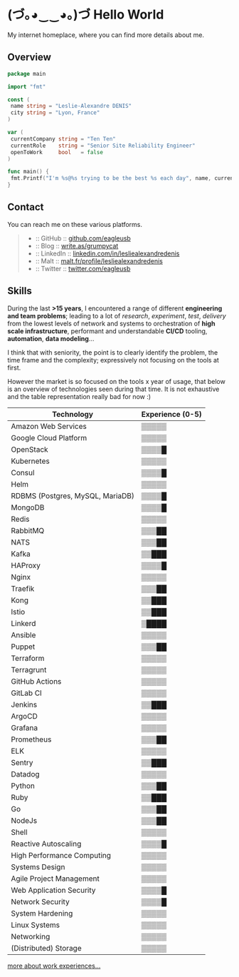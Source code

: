 # (づ｡◕‿‿◕｡)づ Hello World

My internet homeplace, where you can find more details about me.

## Overview

```go
package main

import "fmt"

const (
 name string = "Leslie-Alexandre DENIS"
 city string = "Lyon, France"
)

var (
 currentCompany string = "Ten Ten"
 currentRole    string = "Senior Site Reliability Engineer"
 openToWork     bool   = false
)

func main() {
 fmt.Printf("I'm %s@%s trying to be the best %s each day", name, currentCompany, currentRole)
}
```

## Contact

You can reach me on these various platforms.
<!-- markdownlint-disable MD034 -->
> - :: GitHub :: [github.com/eagleusb](https://github.com/eagleusb)
> - :: Blog :: [write.as/grumpycat](https://write.as/grumpycat)
> - :: LinkedIn :: [linkedin.com/in/lesliealexandredenis](https://linkedin.com/in/lesliealexandredenis)
> - :: Malt :: [malt.fr/profile/lesliealexandredenis](https://malt.fr/profile/lesliealexandredenis)
> - :: Twitter :: [twitter.com/eagleusb](https://twitter.com/eagleusb)

## Skills

During the last **>15 years**, I encountered a range of different **engineering and team problems**;
leading to a lot of *research*, *experiment*, *test*, *delivery* from the lowest levels of network and systems
to orchestration of **high scale infrastructure**, performant and understandable **CI/CD** tooling, **automation**, **data modeling**...

I think that with seniority, the point is to clearly identify the problem, the time frame and the
complexity; expressively not focusing on the tools at first.

However the market is so focused on the tools x year of usage, that below is an overview of technologies seen during that time.
It is not exhaustive and the table representation really bad for now :)

| Technology                       | Experience (0-5) |
|----------------------------------|------------------|
| Amazon Web Services              | ▒▒▒▒▒            |
| Google Cloud Platform            | ▒▒▒▒▒            |
| OpenStack                        | ▒▒▒▒█            |
| Kubernetes                       | ▒▒▒▒▒            |
| Consul                           | ▒▒▒▒█            |
| Helm                             | ▒▒▒▒▒            |
| RDBMS (Postgres, MySQL, MariaDB) | ▒▒▒▒█            |
| MongoDB                          | ▒▒▒▒█            |
| Redis                            | ▒▒▒▒▒            |
| RabbitMQ                         | ▒▒▒██            |
| NATS                             | ▒▒▒██            |
| Kafka                            | ▒▒███            |
| HAProxy                          | ▒▒▒▒█            |
| Nginx                            | ▒▒▒▒▒            |
| Traefik                          | ▒▒▒██            |
| Kong                             | ▒▒███            |
| Istio                            | ▒▒███            |
| Linkerd                          | ▒████            |
| Ansible                          | ▒▒▒▒▒            |
| Puppet                           | ▒▒▒██            |
| Terraform                        | ▒▒▒▒▒            |
| Terragrunt                       | ▒▒▒▒▒            |
| GitHub Actions                   | ▒▒▒▒▒            |
| GitLab CI                        | ▒▒▒▒▒            |
| Jenkins                          | ▒▒███            |
| ArgoCD                           | ▒▒▒▒▒            |
| Grafana                          | ▒▒▒▒▒            |
| Prometheus                       | ▒▒▒██            |
| ELK                              | ▒▒▒▒▒            |
| Sentry                           | ▒▒███            |
| Datadog                          | ▒▒▒▒▒            |
| Python                           | ▒▒▒██            |
| Ruby                             | ▒▒███            |
| Go                               | ▒▒▒██            |
| NodeJs                           | ▒▒▒██            |
| Shell                            | ▒▒▒▒▒            |
| Reactive Autoscaling             | ▒▒▒▒█            |
| High Performance Computing       | ▒▒▒▒▒            |
| Systems Design                   | ▒▒▒▒▒            |
| Agile Project Management         | ▒▒▒▒▒            |
| Web Application Security         | ▒▒▒▒█            |
| Network Security                 | ▒▒▒▒█            |
| System Hardening                 | ▒▒▒▒▒            |
| Linux Systems                    | ▒▒▒▒▒            |
| Networking                       | ▒▒▒▒▒            |
| (Distributed) Storage            | ▒▒▒▒▒            |

<!-- markdownlint-disable-next-line MD034 -->
[more about work experiences...](https://www.linkedin.com/in/lesliealexandredenis/)
